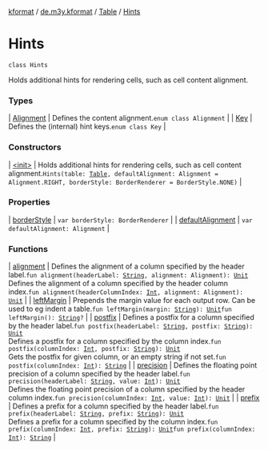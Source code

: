 [kformat](../../../index.md) / [de.m3y.kformat](../../index.md) / [Table](../index.md) / [Hints](./index.md)

# Hints

`class Hints`

Holds additional hints for rendering cells, such as cell content alignment.

### Types

| [Alignment](-alignment/index.md) | Defines the content alignment.`enum class Alignment` |
| [Key](-key/index.md) | Defines the (internal) hint keys.`enum class Key` |

### Constructors

| [&lt;init&gt;](-init-.md) | Holds additional hints for rendering cells, such as cell content alignment.`Hints(table: `[`Table`](../index.md)`, defaultAlignment: Alignment = Alignment.RIGHT, borderStyle: BorderRenderer = BorderStyle.NONE)` |

### Properties

| [borderStyle](border-style.md) | `var borderStyle: BorderRenderer` |
| [defaultAlignment](default-alignment.md) | `var defaultAlignment: Alignment` |

### Functions

| [alignment](alignment.md) | Defines the alignment of a column specified by the header label.`fun alignment(headerLabel: `[`String`](https://kotlinlang.org/api/latest/jvm/stdlib/kotlin/-string/index.html)`, alignment: Alignment): `[`Unit`](https://kotlinlang.org/api/latest/jvm/stdlib/kotlin/-unit/index.html)<br>Defines the alignment of a column specified by the header column index.`fun alignment(headerColumnIndex: `[`Int`](https://kotlinlang.org/api/latest/jvm/stdlib/kotlin/-int/index.html)`, alignment: Alignment): `[`Unit`](https://kotlinlang.org/api/latest/jvm/stdlib/kotlin/-unit/index.html) |
| [leftMargin](left-margin.md) | Prepends the margin value for each output row. Can be used to eg indent a table.`fun leftMargin(margin: `[`String`](https://kotlinlang.org/api/latest/jvm/stdlib/kotlin/-string/index.html)`): `[`Unit`](https://kotlinlang.org/api/latest/jvm/stdlib/kotlin/-unit/index.html)`fun leftMargin(): `[`String`](https://kotlinlang.org/api/latest/jvm/stdlib/kotlin/-string/index.html)`?` |
| [postfix](postfix.md) | Defines a postfix for a column specified by the header label.`fun postfix(headerLabel: `[`String`](https://kotlinlang.org/api/latest/jvm/stdlib/kotlin/-string/index.html)`, postfix: `[`String`](https://kotlinlang.org/api/latest/jvm/stdlib/kotlin/-string/index.html)`): `[`Unit`](https://kotlinlang.org/api/latest/jvm/stdlib/kotlin/-unit/index.html)<br>Defines a postfix for a column specified by the column index.`fun postfix(columnIndex: `[`Int`](https://kotlinlang.org/api/latest/jvm/stdlib/kotlin/-int/index.html)`, postfix: `[`String`](https://kotlinlang.org/api/latest/jvm/stdlib/kotlin/-string/index.html)`): `[`Unit`](https://kotlinlang.org/api/latest/jvm/stdlib/kotlin/-unit/index.html)<br>Gets the postfix for given column, or an empty string if not set.`fun postfix(columnIndex: `[`Int`](https://kotlinlang.org/api/latest/jvm/stdlib/kotlin/-int/index.html)`): `[`String`](https://kotlinlang.org/api/latest/jvm/stdlib/kotlin/-string/index.html) |
| [precision](precision.md) | Defines the floating point precision of a column specified by the header label.`fun precision(headerLabel: `[`String`](https://kotlinlang.org/api/latest/jvm/stdlib/kotlin/-string/index.html)`, value: `[`Int`](https://kotlinlang.org/api/latest/jvm/stdlib/kotlin/-int/index.html)`): `[`Unit`](https://kotlinlang.org/api/latest/jvm/stdlib/kotlin/-unit/index.html)<br>Defines the floating point precision of a column specified by the header column index.`fun precision(columnIndex: `[`Int`](https://kotlinlang.org/api/latest/jvm/stdlib/kotlin/-int/index.html)`, value: `[`Int`](https://kotlinlang.org/api/latest/jvm/stdlib/kotlin/-int/index.html)`): `[`Unit`](https://kotlinlang.org/api/latest/jvm/stdlib/kotlin/-unit/index.html) |
| [prefix](prefix.md) | Defines a prefix for a column specified by the header label.`fun prefix(headerLabel: `[`String`](https://kotlinlang.org/api/latest/jvm/stdlib/kotlin/-string/index.html)`, prefix: `[`String`](https://kotlinlang.org/api/latest/jvm/stdlib/kotlin/-string/index.html)`): `[`Unit`](https://kotlinlang.org/api/latest/jvm/stdlib/kotlin/-unit/index.html)<br>Defines a prefix for a column specified by the column index.`fun prefix(columnIndex: `[`Int`](https://kotlinlang.org/api/latest/jvm/stdlib/kotlin/-int/index.html)`, prefix: `[`String`](https://kotlinlang.org/api/latest/jvm/stdlib/kotlin/-string/index.html)`): `[`Unit`](https://kotlinlang.org/api/latest/jvm/stdlib/kotlin/-unit/index.html)`fun prefix(columnIndex: `[`Int`](https://kotlinlang.org/api/latest/jvm/stdlib/kotlin/-int/index.html)`): `[`String`](https://kotlinlang.org/api/latest/jvm/stdlib/kotlin/-string/index.html) |


